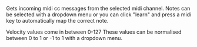 Gets incoming midi cc messages from the selected midi channel.
Notes can be selected with a dropdown menu or you can click "learn" and press a midi key to automatically map the correct note.

Velocity values come in between 0-127
These values can be normalised between
0 to 1 or -1 to 1 with a dropdown menu.